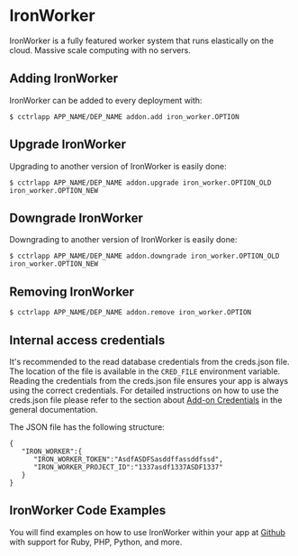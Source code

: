 # IronWorker

IronWorker is a fully featured worker system that runs elastically on the cloud. Massive scale computing with no servers.

## Adding IronWorker

IronWorker can be added to every deployment with:

~~~
$ cctrlapp APP_NAME/DEP_NAME addon.add iron_worker.OPTION
~~~

## Upgrade IronWorker

Upgrading to another version of IronWorker is easily done:

~~~
$ cctrlapp APP_NAME/DEP_NAME addon.upgrade iron_worker.OPTION_OLD iron_worker.OPTION_NEW 
~~~

## Downgrade IronWorker

Downgrading to another version of IronWorker is easily done:

~~~
$ cctrlapp APP_NAME/DEP_NAME addon.downgrade iron_worker.OPTION_OLD iron_worker.OPTION_NEW 
~~~

## Removing IronWorker

~~~
$ cctrlapp APP_NAME/DEP_NAME addon.remove iron_worker.OPTION
~~~

## Internal access credentials

It's recommended to the read database credentials from the creds.json file. The location of the file is available in the `CRED_FILE` environment variable. Reading the credentials from the creds.json file ensures your app is always using the correct credentials. For detailed instructions on how to use the creds.json file please refer to the section about [Add-on Credentials](https://www.cloudcontrol.com/dev-center/Platform%20Documentation#add-ons) in the general documentation.

The JSON file has the following structure:

~~~
{
   "IRON_WORKER":{
      "IRON_WORKER_TOKEN":"AsdfASDFSasddffassddfssd",
      "IRON_WORKER_PROJECT_ID":"1337asdf1337ASDF1337"
   }
}
~~~

## IronWorker Code Examples

You will find examples on how to use IronWorker within your app at [Github](https://github.com/iron-io/iron_worker_examples/tree/master/php) with support for Ruby, PHP, Python, and more.

